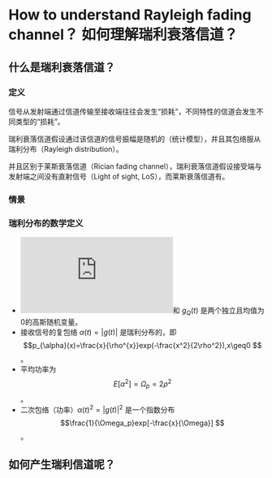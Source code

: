 

# How to understand Rayleigh fading channel？ 如何理解瑞利衰落信道？

## 什么是瑞利衰落信道？
### 定义
信号从发射端通过信道传输至接收端往往会发生“损耗”，不同特性的信道会发生不同类型的“损耗”。

瑞利衰落信道假设通过该信道的信号振幅是随机的（统计模型），并且其包络服从瑞利分布（Rayleigh distribution）。

并且区别于莱斯衰落信道（Rician fading channel），瑞利衰落信道假设接受端与发射端之间没有直射信号（Light of sight, LoS），而莱斯衰落信道有。

### 情景

### 瑞利分布的数学定义

* ![](http://latex.codecogs.com/svg.latex?g_I(t))和 $g_Q(t)$ 是两个独立且均值为0的高斯随机变量。
* 接收信号的复包络 $\alpha(t)=|g(t)|$ 是瑞利分布的，即 $$p_{\alpha}(x)=\frac{x}{\rho^{x}}exp(-\frac{x^2}{2\rho^2}),x\geq0 $$。
* 平均功率为 $$ E[\alpha^2]=\Omega_p=2\rho^2$$。
* 二次包络（功率）$\alpha(t)^2=|g(t)|^2$ 是一个指数分布 $$\frac{1}{\Omega_p}exp[-\frac{x}{\Omega}] $$。

## 如何产生瑞利信道呢？


